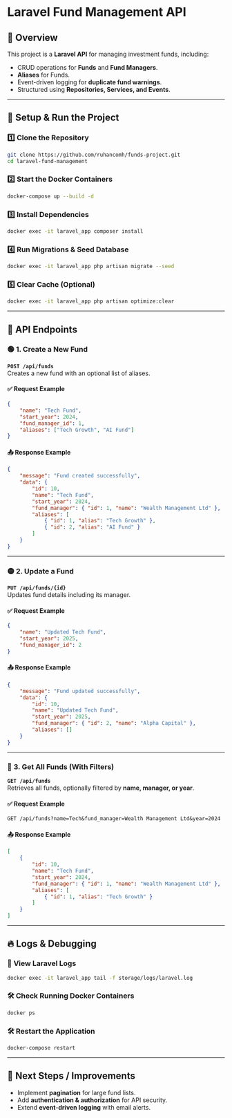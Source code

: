 # Laravel Fund Management API

## 📌 Overview
This project is a **Laravel API** for managing investment funds, including:
- CRUD operations for **Funds** and **Fund Managers**.
- **Aliases** for Funds.
- Event-driven logging for **duplicate fund warnings**.
- Structured using **Repositories, Services, and Events**.

---

## 🚀 Setup & Run the Project

### 1️⃣ **Clone the Repository**
```sh
git clone https://github.com/ruhancomh/funds-project.git
cd laravel-fund-management
```

### 2️⃣ **Start the Docker Containers**
```sh
docker-compose up --build -d
```

### 3️⃣ **Install Dependencies**
```sh
docker exec -it laravel_app composer install
```

### 4️⃣ **Run Migrations & Seed Database**
```sh
docker exec -it laravel_app php artisan migrate --seed
```

### 5️⃣ **Clear Cache (Optional)**
```sh
docker exec -it laravel_app php artisan optimize:clear
```

---

## 📌 API Endpoints

### 🟢 **1. Create a New Fund**
**`POST /api/funds`**  
Creates a new fund with an optional list of aliases.

#### ✅ **Request Example**
```json
{
    "name": "Tech Fund",
    "start_year": 2024,
    "fund_manager_id": 1,
    "aliases": ["Tech Growth", "AI Fund"]
}
```

#### 📤 **Response Example**
```json
{
    "message": "Fund created successfully",
    "data": {
        "id": 10,
        "name": "Tech Fund",
        "start_year": 2024,
        "fund_manager": { "id": 1, "name": "Wealth Management Ltd" },
        "aliases": [
            { "id": 1, "alias": "Tech Growth" },
            { "id": 2, "alias": "AI Fund" }
        ]
    }
}
```

---

### 🟡 **2. Update a Fund**
**`PUT /api/funds/{id}`**  
Updates fund details including its manager.

#### ✅ **Request Example**
```json
{
    "name": "Updated Tech Fund",
    "start_year": 2025,
    "fund_manager_id": 2
}
```

#### 📤 **Response Example**
```json
{
    "message": "Fund updated successfully",
    "data": {
        "id": 10,
        "name": "Updated Tech Fund",
        "start_year": 2025,
        "fund_manager": { "id": 2, "name": "Alpha Capital" },
        "aliases": []
    }
}
```

---

### 🔵 **3. Get All Funds (With Filters)**
**`GET /api/funds`**  
Retrieves all funds, optionally filtered by **name, manager, or year**.

#### ✅ **Request Example**
```
GET /api/funds?name=Tech&fund_manager=Wealth Management Ltd&year=2024
```

#### 📤 **Response Example**
```json
[
    {
        "id": 10,
        "name": "Tech Fund",
        "start_year": 2024,
        "fund_manager": { "id": 1, "name": "Wealth Management Ltd" },
        "aliases": [
            { "id": 1, "alias": "Tech Growth" }
        ]
    }
]
```

---

## 🔥 Logs & Debugging

### 📄 **View Laravel Logs**
```sh
docker exec -it laravel_app tail -f storage/logs/laravel.log
```

### 🛠 **Check Running Docker Containers**
```sh
docker ps
```

### 🛠 **Restart the Application**
```sh
docker-compose restart
```

---

## 🚀 **Next Steps / Improvements**
- Implement **pagination** for large fund lists.
- Add **authentication & authorization** for API security.
- Extend **event-driven logging** with email alerts.
